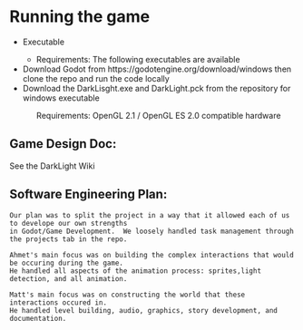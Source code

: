 # Running the game
<ul>
<li>Executable</li>
<ul><li>Requirements: The following executables are available</li></ul>
<li>Download Godot from https://godotengine.org/download/windows then clone the repo and run the code locally</li>
<li>Download the DarkLisght.exe and DarkLight.pck from the repository for windows executable</li>
<ul>Requirements: OpenGL 2.1 / OpenGL ES 2.0 compatible hardware</ul>

</ul>


## Game Design Doc: 
See the DarkLight Wiki

## Software Engineering Plan:

    Our plan was to split the project in a way that it allowed each of us to develope our own strengths
    in Godot/Game Development.  We loosely handled task management through the projects tab in the repo.
    
    Ahmet's main focus was on building the complex interactions that would be occuring during the game.  
    He handled all aspects of the animation process: sprites,light detection, and all animation.
    
    Matt's main focus was on constructing the world that these interactions occured in.  
    He handled level building, audio, graphics, story development, and documentation.
